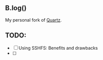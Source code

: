 ## B.log()

My personal fork of [Quartz](https://github.com/jackyzha0/quartz).

## TODO:
- [ ] Using SSHFS: Benefits and drawbacks
- [ ] 
